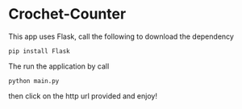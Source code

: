 # Crochet-Counter
This app uses Flask, call the following to download the dependency
```
pip install Flask
```
The run the application by call
```
python main.py
```
then click on the http url provided and enjoy!
